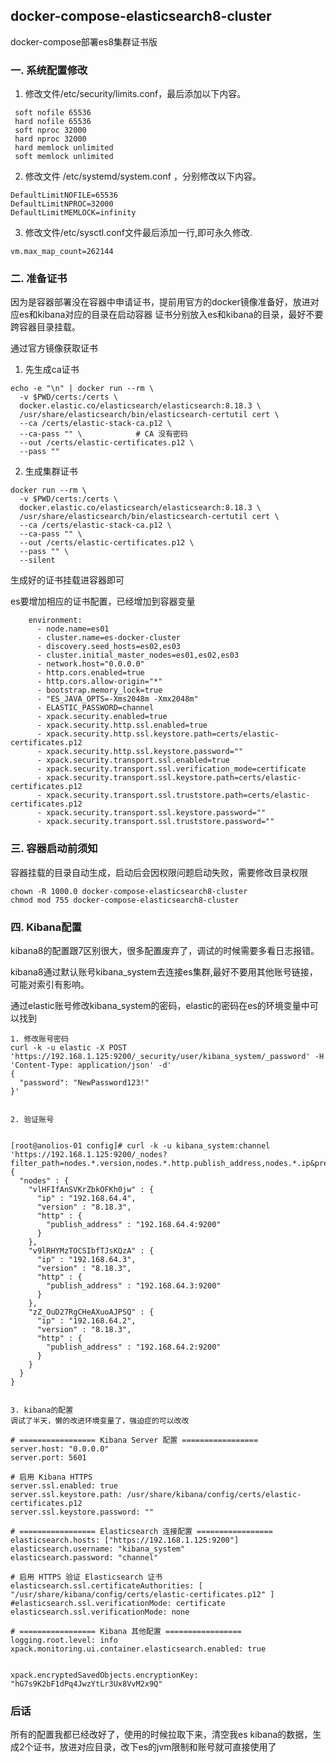 ## docker-compose-elasticsearch8-cluster
docker-compose部署es8集群证书版

### 一. 系统配置修改

1. 修改文件/etc/security/limits.conf，最后添加以下内容。

``` 
 soft nofile 65536
 hard nofile 65536
 soft nproc 32000
 hard nproc 32000
 hard memlock unlimited
 soft memlock unlimited
```

2. 修改文件 /etc/systemd/system.conf ，分别修改以下内容。

```
DefaultLimitNOFILE=65536
DefaultLimitNPROC=32000
DefaultLimitMEMLOCK=infinity
```

3. 修改文件/etc/sysctl.conf文件最后添加一行,即可永久修改.

```
vm.max_map_count=262144
```

### 二. 准备证书

因为是容器部署没在容器中申请证书，提前用官方的docker镜像准备好，放进对应es和kibana对应的目录在启动容器
证书分别放入es和kibana的目录，最好不要跨容器目录挂载。


通过官方镜像获取证书

1. 先生成ca证书

```
echo -e "\n" | docker run --rm \
  -v $PWD/certs:/certs \
  docker.elastic.co/elasticsearch/elasticsearch:8.18.3 \
  /usr/share/elasticsearch/bin/elasticsearch-certutil cert \
  --ca /certs/elastic-stack-ca.p12 \
  --ca-pass "" \            # CA 没有密码
  --out /certs/elastic-certificates.p12 \
  --pass ""
```

2. 生成集群证书

```
docker run --rm \
  -v $PWD/certs:/certs \
  docker.elastic.co/elasticsearch/elasticsearch:8.18.3 \
  /usr/share/elasticsearch/bin/elasticsearch-certutil cert \
  --ca /certs/elastic-stack-ca.p12 \
  --ca-pass "" \
  --out /certs/elastic-certificates.p12 \
  --pass "" \
  --silent

```
生成好的证书挂载进容器即可

es要增加相应的证书配置，已经增加到容器变量

```
    environment:
      - node.name=es01
      - cluster.name=es-docker-cluster
      - discovery.seed_hosts=es02,es03
      - cluster.initial_master_nodes=es01,es02,es03
      - network.host="0.0.0.0"
      - http.cors.enabled=true
      - http.cors.allow-origin="*"
      - bootstrap.memory_lock=true
      - "ES_JAVA_OPTS=-Xms2048m -Xmx2048m"
      - ELASTIC_PASSWORD=channel
      - xpack.security.enabled=true
      - xpack.security.http.ssl.enabled=true
      - xpack.security.http.ssl.keystore.path=certs/elastic-certificates.p12
      - xpack.security.http.ssl.keystore.password=""
      - xpack.security.transport.ssl.enabled=true
      - xpack.security.transport.ssl.verification_mode=certificate
      - xpack.security.transport.ssl.keystore.path=certs/elastic-certificates.p12
      - xpack.security.transport.ssl.truststore.path=certs/elastic-certificates.p12
      - xpack.security.transport.ssl.keystore.password=""
      - xpack.security.transport.ssl.truststore.password=""
```


### 三. 容器启动前须知

容器挂载的目录自动生成，启动后会因权限问题启动失败，需要修改目录权限

```
chown -R 1000.0 docker-compose-elasticsearch8-cluster
chmod mod 755 docker-compose-elasticsearch8-cluster

```

### 四. Kibana配置

kibana8的配置跟7区别很大，很多配置废弃了，调试的时候需要多看日志报错。

kibana8通过默认账号kibana_system去连接es集群,最好不要用其他账号链接，可能对索引有影响。

通过elastic账号修改kibana_system的密码，elastic的密码在es的环境变量中可以找到


```
1. 修改账号密码
curl -k -u elastic -X POST 'https://192.168.1.125:9200/_security/user/kibana_system/_password' -H 'Content-Type: application/json' -d'
{
  "password": "NewPassword123!"
}'


2. 验证账号


[root@anolios-01 config]# curl -k -u kibana_system:channel 'https://192.168.1.125:9200/_nodes?filter_path=nodes.*.version,nodes.*.http.publish_address,nodes.*.ip&pretty'
{
  "nodes" : {
    "vlHFIfAnSVKrZbkOFKh0jw" : {
      "ip" : "192.168.64.4",
      "version" : "8.18.3",
      "http" : {
        "publish_address" : "192.168.64.4:9200"
      }
    },
    "v9lRHYMzTOCSIbfTJsKQzA" : {
      "ip" : "192.168.64.3",
      "version" : "8.18.3",
      "http" : {
        "publish_address" : "192.168.64.3:9200"
      }
    },
    "zZ_OuD27RgCHeAXuoAJPSQ" : {
      "ip" : "192.168.64.2",
      "version" : "8.18.3",
      "http" : {
        "publish_address" : "192.168.64.2:9200"
      }
    }
  }
}


3. kibana的配置
调试了半天，懒的改进环境变量了，强迫症的可以改改

# ================= Kibana Server 配置 =================
server.host: "0.0.0.0"
server.port: 5601

# 启用 Kibana HTTPS
server.ssl.enabled: true
server.ssl.keystore.path: /usr/share/kibana/config/certs/elastic-certificates.p12
server.ssl.keystore.password: ""

# ================= Elasticsearch 连接配置 =================
elasticsearch.hosts: ["https://192.168.1.125:9200"]
elasticsearch.username: "kibana_system"
elasticsearch.password: "channel"

# 启用 HTTPS 验证 Elasticsearch 证书
elasticsearch.ssl.certificateAuthorities: [ "/usr/share/kibana/config/certs/elastic-certificates.p12" ]
#elasticsearch.ssl.verificationMode: certificate
elasticsearch.ssl.verificationMode: none

# ================= Kibana 其他配置 =================
logging.root.level: info
xpack.monitoring.ui.container.elasticsearch.enabled: true


xpack.encryptedSavedObjects.encryptionKey: "hG7s9K2bF1dPq4JwzYtLr3Ux8VvM2x9Q"

```


### 后话

所有的配置我都已经改好了，使用的时候拉取下来，清空我es kibana的数据，生成2个证书，放进对应目录，改下es的jvm限制和账号就可直接使用了

